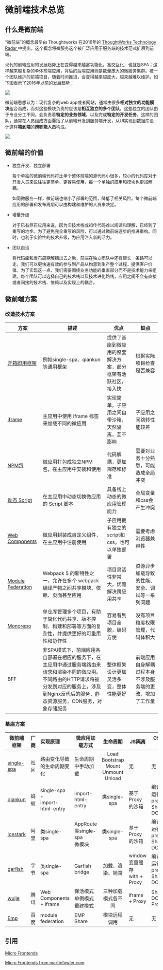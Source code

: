 # 微前端技术总览

## 什么是微前端

“微前端”的概念最早由 Thoughtworks 在2016年的 [ThoughtWorks Technology Radar ](https://www.thoughtworks.com/radar/techniques/micro-frontends)中提出。这个概念将微服务这个被广泛应用于服务端的技术范式扩展到前端。

现代的前端应用的发展趋势正在变得越来越富功能化，富交互化，也就是SPA；这样越来越复杂的单体前端应用，背后的后端应用则是数量庞大的微服务集群。被一个团队维护的前端项目，随着时间推进，会变得越来越庞大，越来越难以维护。如下图表示了2016年以前的发展趋势：

![](https://cdn.jsdelivr.net/gh/AqUSuYxzZvBrP/pic/monolith-frontback-microservices.png)

微前端思想认为：现代复杂的web app或者网站，通常由很多**相对独立的功能模块**组合而成，而对这些模块负责的应该是**相互独立的多个团队**。这些独立的团队由于专业分工不同，会负责着**特定的业务领域**，以及完成**特定的开发任务**。这样的团队，通常在人员组成方面囊括了从前端开发到服务端开发，从UI实现到数据库设计这样**端到端**的**跨职能人员**构成。

![](https://cdn.jsdelivr.net/gh/AqUSuYxzZvBrP/pic/verticals-headline.png)

## 微前端的价值

- 独立开发、独立部署

  每个单独的微前端代码将比单个整体前端的源代码小很多，较小的代码库对于开发人员来说往往更简单、更容易使用，每一个单独的应用和模块也更加解耦。

  如同微服务一样，微前端也缩小了部署的范围，降低了相关风险。每个微前端应用的部署和发布周期可以由构建和维护的人员来决定。
  
- 增量升级

  对于已有巨石应用来说，因为旧技术栈或祖传代码难以阅读和理解，已经到了重写的地步。为了避免完全重写的风险，可以通过微前端逐步的推进重构。同时，也利于实验性的技术升级，为应用注入新的活力。

- 团队自治

  将代码库和发布周期解耦出去之后，前端在独立团队中还有很长一条路可以走。我们可以更快速有效的参与到产品从构思到生产整个过程，提供客户价值。为了实现这一点，我们需要围绕业务功能的垂直部分而不是技术能力来组建。每个团队可以选择自己的技术栈以及技术进化路线，应用之间不会有直接或者间接的技术栈、依赖以及实现上的耦合。

## 微前端方案

### 改造技术方案

| 方案                                                       | 描述                                                                                                                                                                                                  | 优点                                                         | 缺点                                                     |
| ---------------------------------------------------------- | ----------------------------------------------------------------------------------------------------------------------------------------------------------------------------------------------------- | ------------------------------------------------------------ | -------------------------------------------------------- |
| [开箱即用框架](/microApp/overview/#基座方案)               | 例如single-spa、qiankun等通用框架                                                                                                                                                                     | 提供了基座到微应用的整套解决方案，部分框架有活跃社区，接入快 | 根据实际项目检查是否兼容                                 |
| [iframe](/microApp/principles/iframe)                      | 主应用中使用 iframe 标签来加载不同的微应用                                                                                                                                                            | 实现简单，子应用之间自带沙箱，天然隔离，互不影响             | 子应用之间跳转性能较差                                   |
| [NPM包](/microApp/principles/npm)                          | 微应用打包成独立NPM包，在主应用中安装和使用                                                                                                                                                           | 代码解耦，更加规范和标准                                     | 需要对业务十分熟悉，可能造成全局冲突                     |
| [动态 Script](/microApp/principles/dynamicscript)          | 在主应用中动态切换微应用的 Script 脚本                                                                                                                                                                | 具备线上动态的微应用管理能力                                 | 全局变量和css会产生冲突                                  |
| [Web Components](/microApp/principles/webcomponents)       | 微应用封装成自定义组件，在主应用中注册使用                                                                                                                                                            | 子应用拥有独立的script和css，也可以单独部署                  | 需要考虑浏览器兼容性                                     |
| [Module Federation](/microApp/principles/modulefederation) | Webpack 5 的新特性之一，允许在多个 webpack 编译产物之间共享模块、依赖、页面甚至应用                                                                                                                   | 项目灵活性非常大，优雅解决跨应用共享                         | 资源异步加载导致的性能、安全、调试等一系列问题           |
| [Monorepo](/microApp/principles/monorepo)                  | 单仓库管理多个项目，有助于简化代码共享、版本控制、构建和部署等方面的复杂性，并提供更好的可重用性和协作性                                                                                              | 容易看到项目全貌，编码方便                                   | 没有项目粒度权限管理，代码体积大                         |
| BFF                                                        | 非SPA模式下，前端应用各自部署在相应的服务下，在主应用中通过服务端路由来请求和渲染不同的微应用。不同路由的HTTP请求将被分发到对应的服务上，涉及到Nginx反代后的服务，静态资源服务，CDN服务，对象存储服务 | 整体框架设计更加灵活多变，整体性能更好                       | 前端应用自身解耦过程本身不涉及服务端的更改，增加了工作量 |

### 基座方案

<!-- <style module>
  .solution-table table {
    th:first-of-type {
      width: 100px;
    }
  }
</style>
<div class="solution-table"> -->
| 微前端框架                                  | 厂商 | 实现原理                           | 微应用加载方式                     |                    生命周期                     | JS隔离                         | CSS隔离                           | 通信                               |
| ------------------------------------------- | ---- | :--------------------------------- | ---------------------------------- | :---------------------------------------------: | ------------------------------ | --------------------------------- | ---------------------------------- |
| [single-spa](/microApp/solutions/singlespa) | 社区 | 路由变化导致的生命周期变化         | 生命周期中手动加载                 | Load<br>Bootstrap<br>Mount<br>Unmount<br>Unload | 无                             | 无                                | parcel（可选）                     |
| [qiankun](/microApp/solutions/qiankun)      | 蚂蚁 | single-spa +<br> import-html-entry | import-html-entry                  |                  类single-spa                   | 基于Proxy的沙箱                | 编译时&运行时prefix<br>Shadow DOM | 回调函数                           |
| [icestark](/microApp/solutions/icestark)    | 阿里 | 类single-spa                       | AppRoute<br>类single-spa<br>微模块 |                  类single-spa                   | 基于Proxy的沙箱                | 编译时&运行时prefix<br>Shadow DOM | EventEmitter                       |
| [garfish](/microApp/solutions/garfish)      | 字节 | 类single-spa                       | Garfish bridge                     |                加载、渲染、销毁                 | window变量缓存<br>with + Proxy | 编译时&运行时prefix<br>Shadow DOM | EventEmitter2                      |
| [wujie](/microApp/solutions/wujie)          | 腾讯 | Web Components + iframe            | 保活模式<br>单例模式<br>重建模式   |               三种加载模式各不同                | iframe + Proxy                 | Shadow DOM + Proxy                | props<br>window.parent<br>EventBus |
| [Emp](/microApp/solutions/emp)              | 百度 | module federation                  | EMP Share                          |                  模块远程调用                   | 无                             | 无                                | 无                                 |
<!-- <div> -->
<!--                                        | [MicroApp](/microApp/solutions/microapp) | 京东                           | MicroApp                     |                    lifecycle                    | Mock隔离                      | Mock隔离 + Shadow DOM            | -->                          

<!-- ### 微应用配置管理

### 本地开发调试

### 应用监控 -->

## 引用

[Micro Frontends](https://micro-frontends.org/)

[Micro Frontends from martinfowler.com](https://martinfowler.com/articles/micro-frontends.html)

